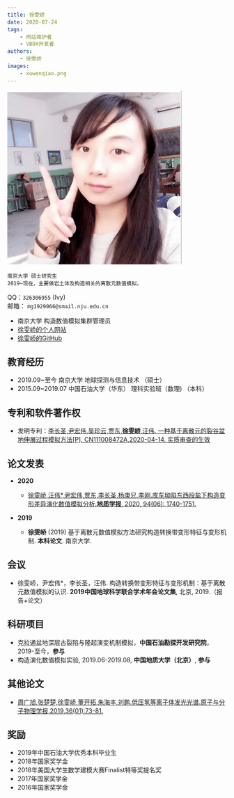 ```yaml
---
title: 徐雯峤
date: 2020-07-24
tags:
    - 网站维护者
    - VBOX开发者
authors:
    - 徐雯峤
images:
    - xuwenqiao.png
---
```


<div class="row author-list">
    <div class="col-xs-6 col-sm-3 col-md-3 col-lg-3">
          <img src="xuwenqiao.png" alt="徐雯峤" class="img-circle">
    </div>
</div>
    
    南京大学 硕士研究生
    2019~现在，主要做岩土体及构造相关的离散元数值模拟。    

QQ：``326306955`` (Ivy)  
邮箱： `mg1929066@smail.nju.edu.cn` 

- 南京大学 构造数值模拟集群管理员  
- [徐雯峤的个人网站](https://qiao.geovbox.com)  
- [徐雯峤的GitHub](https://github.com/Ivyxwq)  


## 教育经历
 
- 2019.09~至今  南京大学         地球探测与信息技术               （硕士）  
- 2015.09~2019.07  中国石油大学（华东）      理科实验班（数理)                  （本科）  

## 专利和软件著作权

- 发明专利：[李长圣,尹宏伟,吴珍云,贾东,**徐雯峤**,汪伟. 一种基于离散元的裂谷盆地伸展过程模拟方法[P]. CN111008472A,2020-04-14. 实质审查的生效](https://kns8.cnki.net/kcms/detail/detail.aspx?dbcode=SCPD&dbname=SCPD2020&filename=CN111008472A)  


## 论文发表

- **2020**  

	- [徐雯峤,汪伟*,尹宏伟,贾东,李长圣,杨庚兄,李刚.库车坳陷东西段盐下构造变形差异演化数值模拟分析.**地质学报**, 2020, 94(06): 1740-1751. ](http://t.cn/A6y6QcwC)    

- **2019**  

	- **徐雯峤** (2019) 基于离散元数值模拟方法研究构造转换带变形特征与变形机制. **本科论文**. 南京大学.


## 会议

- 徐雯峤，尹宏伟*，李长圣，汪伟. 构造转换带变形特征与变形机制：基于离散元数值模拟的认识. **2019中国地球科学联合学术年会论文集**, 北京, 2019.（报告+论文）

## 科研项目

- 克拉通盆地深层古裂陷与隆起演变机制模拟，**中国石油勘探开发研究院**，2019-至今，**参与**
- 构造演化数值模拟实验, 2019.06-2019.08, **中国地质大学（北京）**, **参与**

## 其他论文

- [周广旭,张楚楚,徐雯峤,董开拓,朱海丰,刘鹏.低压氢等离子体发光光谱.原子与分子物理学报,2019,36(01):73-81.](https://kns.cnki.net/KCMS/detail/detail.aspx?dbcode=CJFQ&dbname=CJFDLAST2019&filename=YZYF201901013&uid=WEEvREcwSlJHSldRa1FhcTdnTnhYWU9LejJJZHpTOExQTFljMlM2U1JmST0=$9A4hF_YAuvQ5obgVAqNKPCYcEjKensW4IQMovwHtwkF4VYPoHbKxJw!!&v=Mjg0OTZXNzNMUERmU2FMRzRIOWpNcm85RVo0UjhlWDFMdXhZUzdEaDFUM3FUcldNMUZyQ1VSN3FmWU9kdEZDcms=)  



## 奖励

- 2019年中国石油大学优秀本科毕业生
- 2018年国家奖学金
- 2018年美国大学生数学建模大赛Finalist特等奖提名奖
- 2017年国家奖学金
- 2016年国家奖学金

